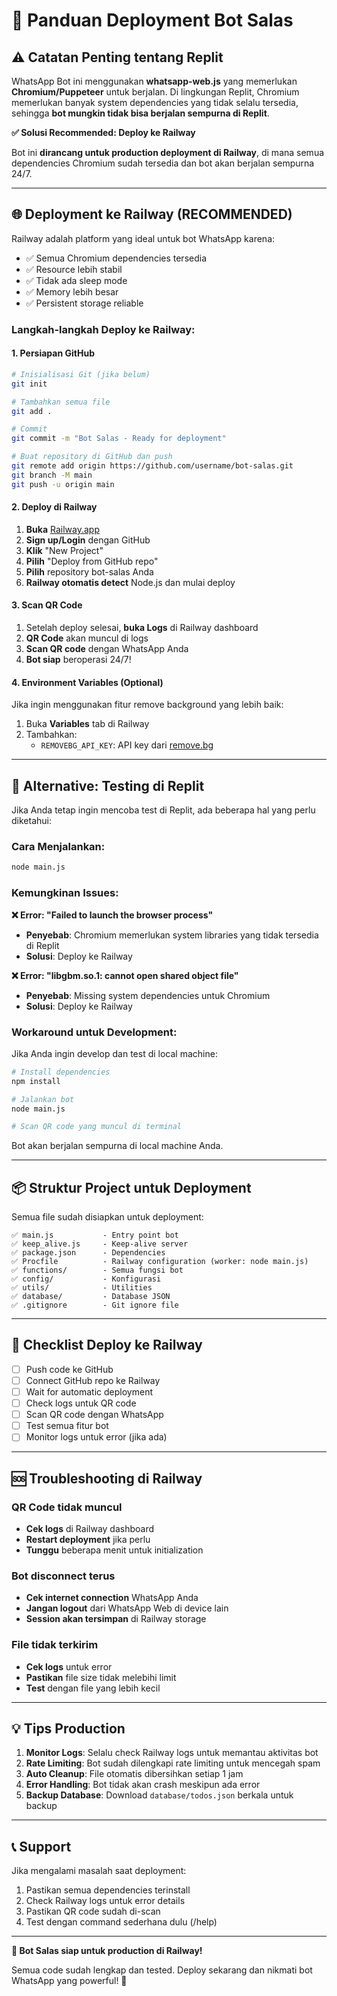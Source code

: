 # 🚀 Panduan Deployment Bot Salas

## ⚠️ Catatan Penting tentang Replit

WhatsApp Bot ini menggunakan **whatsapp-web.js** yang memerlukan **Chromium/Puppeteer** untuk berjalan. Di lingkungan Replit, Chromium memerlukan banyak system dependencies yang tidak selalu tersedia, sehingga **bot mungkin tidak bisa berjalan sempurna di Replit**.

**✅ Solusi Recommended: Deploy ke Railway**

Bot ini **dirancang untuk production deployment di Railway**, di mana semua dependencies Chromium sudah tersedia dan bot akan berjalan sempurna 24/7.

---

## 🌐 Deployment ke Railway (RECOMMENDED)

Railway adalah platform yang ideal untuk bot WhatsApp karena:
- ✅ Semua Chromium dependencies tersedia
- ✅ Resource lebih stabil
- ✅ Tidak ada sleep mode
- ✅ Memory lebih besar
- ✅ Persistent storage reliable

### Langkah-langkah Deploy ke Railway:

#### 1. **Persiapan GitHub**

```bash
# Inisialisasi Git (jika belum)
git init

# Tambahkan semua file
git add .

# Commit
git commit -m "Bot Salas - Ready for deployment"

# Buat repository di GitHub dan push
git remote add origin https://github.com/username/bot-salas.git
git branch -M main
git push -u origin main
```

#### 2. **Deploy di Railway**

1. **Buka** [Railway.app](https://railway.app)
2. **Sign up/Login** dengan GitHub
3. **Klik** "New Project"
4. **Pilih** "Deploy from GitHub repo"
5. **Pilih** repository bot-salas Anda
6. **Railway otomatis detect** Node.js dan mulai deploy

#### 3. **Scan QR Code**

1. Setelah deploy selesai, **buka Logs** di Railway dashboard
2. **QR Code** akan muncul di logs
3. **Scan QR code** dengan WhatsApp Anda
4. **Bot siap** beroperasi 24/7!

#### 4. **Environment Variables (Optional)**

Jika ingin menggunakan fitur remove background yang lebih baik:

1. Buka **Variables** tab di Railway
2. Tambahkan:
   - `REMOVEBG_API_KEY`: API key dari [remove.bg](https://remove.bg/api)

---

## 🔧 Alternative: Testing di Replit

Jika Anda tetap ingin mencoba test di Replit, ada beberapa hal yang perlu diketahui:

### Cara Menjalankan:

```bash
node main.js
```

### Kemungkinan Issues:

**❌ Error: "Failed to launch the browser process"**
- **Penyebab**: Chromium memerlukan system libraries yang tidak tersedia di Replit
- **Solusi**: Deploy ke Railway

**❌ Error: "libgbm.so.1: cannot open shared object file"**
- **Penyebab**: Missing system dependencies untuk Chromium
- **Solusi**: Deploy ke Railway

### Workaround untuk Development:

Jika Anda ingin develop dan test di local machine:

```bash
# Install dependencies
npm install

# Jalankan bot
node main.js

# Scan QR code yang muncul di terminal
```

Bot akan berjalan sempurna di local machine Anda.

---

## 📦 Struktur Project untuk Deployment

Semua file sudah disiapkan untuk deployment:

```
✅ main.js           - Entry point bot
✅ keep_alive.js     - Keep-alive server
✅ package.json      - Dependencies
✅ Procfile          - Railway configuration (worker: node main.js)
✅ functions/        - Semua fungsi bot
✅ config/           - Konfigurasi
✅ utils/            - Utilities
✅ database/         - Database JSON
✅ .gitignore        - Git ignore file
```

---

## 🎯 Checklist Deploy ke Railway

- [ ] Push code ke GitHub
- [ ] Connect GitHub repo ke Railway
- [ ] Wait for automatic deployment
- [ ] Check logs untuk QR code
- [ ] Scan QR code dengan WhatsApp
- [ ] Test semua fitur bot
- [ ] Monitor logs untuk error (jika ada)

---

## 🆘 Troubleshooting di Railway

### QR Code tidak muncul
- **Cek logs** di Railway dashboard
- **Restart deployment** jika perlu
- **Tunggu** beberapa menit untuk initialization

### Bot disconnect terus
- **Cek internet connection** WhatsApp Anda
- **Jangan logout** dari WhatsApp Web di device lain
- **Session akan tersimpan** di Railway storage

### File tidak terkirim
- **Cek logs** untuk error
- **Pastikan** file size tidak melebihi limit
- **Test** dengan file yang lebih kecil

---

## 💡 Tips Production

1. **Monitor Logs**: Selalu check Railway logs untuk memantau aktivitas bot
2. **Rate Limiting**: Bot sudah dilengkapi rate limiting untuk mencegah spam
3. **Auto Cleanup**: File otomatis dibersihkan setiap 1 jam
4. **Error Handling**: Bot tidak akan crash meskipun ada error
5. **Backup Database**: Download `database/todos.json` berkala untuk backup

---

## 📞 Support

Jika mengalami masalah saat deployment:

1. Pastikan semua dependencies terinstall
2. Check Railway logs untuk error details
3. Pastikan QR code sudah di-scan
4. Test dengan command sederhana dulu (/help)

---

**🚀 Bot Salas siap untuk production di Railway!**

Semua code sudah lengkap dan tested. Deploy sekarang dan nikmati bot WhatsApp yang powerful! 💪

